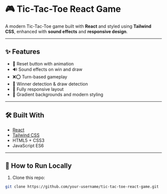 # 🎮 Tic-Tac-Toe React Game

A modern Tic-Tac-Toe game built with **React** and styled using **Tailwind CSS**, enhanced with **sound effects** and **responsive design**.

---

## ✨ Features

- 🔄 Reset button with animation
- 🔊 Sound effects on win and draw
- ❌⭕ Turn-based gameplay
- 🎉 Winner detection & draw detection
- 📱 Fully responsive layout
- 🌈 Gradient backgrounds and modern styling

---

## 🛠️ Built With

- [React](https://reactjs.org/)
- [Tailwind CSS](https://tailwindcss.com/)
- HTML5 + CSS3
- JavaScript ES6

---

## 🧩 How to Run Locally

1. Clone this repo:
```bash
git clone https://github.com/your-username/tic-tac-toe-react-game.git
